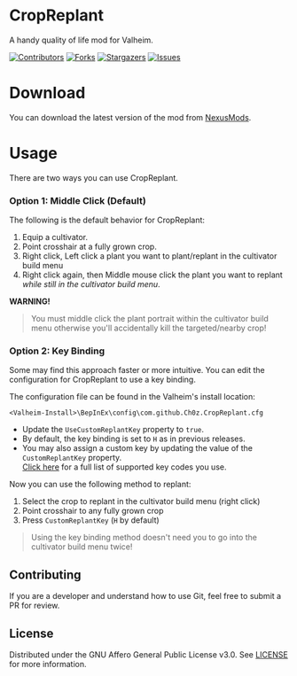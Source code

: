 <!-- HEADER -->
# CropReplant
A handy quality of life mod for Valheim.

[![Contributors][contributors-shield]][contributors-url]
[![Forks][forks-shield]][forks-url]
[![Stargazers][stars-shield]][stars-url]
[![Issues][issues-shield]][issues-url]

<!-- DOWNLOAD -->
# Download
You can download the latest version of the mod from [NexusMods](https://www.nexusmods.com/valheim/mods/99?tab=files).

<!-- USAGE -->
# Usage
There are two ways you can use CropReplant.

<!-- OPTION 1 -->
### Option 1: Middle Click (Default)
The following is the default behavior for CropReplant:

1) Equip a cultivator.
2) Point crosshair at a fully grown crop.
3) Right click, Left click a plant you want to plant/replant in the cultivator build menu
4) Right click again, then Middle mouse click the plant you want to replant *while still in the cultivator build menu*.

**WARNING!** 
> You must middle click the plant portrait within the cultivator build menu otherwise you'll accidentally kill the targeted/nearby crop!

<!-- OPTION 2 -->
### Option 2: Key Binding
Some may find this approach faster or more intuitive. You can edit the configuration for CropReplant to use a key binding. 

The configuration file can be found in the Valheim's install location:  
```
<Valheim-Install>\BepInEx\config\com.github.Ch0z.CropReplant.cfg
```

- Update the `UseCustomReplantKey` property to `true`.  
- By default, the key binding is set to `H` as in previous releases.
- You may also assign a custom key by updating the value of the `CustomReplantKey` property.  
[Click here](https://docs.unity3d.com/ScriptReference/KeyCode.html) for a full list of supported key codes you use.

Now you can use the following method to replant:

1) Select the crop to replant in the cultivator build menu (right click)
2) Point crosshair to any fully grown crop
3) Press `CustomReplantKey` (`H` by default)

> Using the key binding method doesn't need you to go into the cultivator build menu twice!

<!-- CONTRIBUTING -->
## Contributing
If you are a developer and understand how to use Git, feel free to submit a PR for review.

<!-- LICENSE -->
## License
Distributed under the GNU Affero General Public License v3.0. See [LICENSE](https://github.com/JohnDowson/CropReplant/blob/main/LICENSE) for more information.

<!-- STYLE LINKS -->
<!-- https://www.markdownguide.org/basic-syntax/#reference-style-links -->
[contributors-shield]: https://img.shields.io/github/contributors/JohnDowson/CropReplant.svg?style=plastic
[contributors-url]: https://github.com/JohnDowson/repo/graphs/contributors

[forks-shield]: https://img.shields.io/github/forks/JohnDowson/CropReplant.svg?style=plastic
[forks-url]: https://github.com/JohnDowson/repo/network/members

[stars-shield]: https://img.shields.io/github/stars/JohnDowson/CropReplant?style=plastic
[stars-url]: https://github.com/JohnDowson/CropReplant/stargazers

[issues-shield]: https://img.shields.io/github/issues/JohnDowson/CropReplant?style=plastic
[issues-url]: https://github.com/JohnDowson/CropReplant/issues
